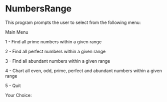 # NumbersRange

This program prompts the user to select from the following menu: 

Main Menu

1 - Find all prime numbers within a given range

2 - Find all perfect numbers within a given range

3 - Find all abundant numbers within a given range

4 - Chart all even, odd, prime, perfect and abundant numbers within a given range

5 - Quit


Your Choice: 
